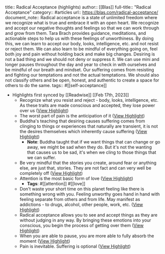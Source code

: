 title:: Radical Acceptance (highlights)
author:: [[Blas]]
full-title:: "Radical Acceptance"
category:: #articles
url:: https://blas.com/radical-acceptance/
document_note:: Radical acceptance is a state of unlimited freedom where we recognize what is true and embrace it with an open heart. We recognize and accept our negative thoughts and feelings so that we can work through and grow from them. Tara Brach provides guidance, meditations, and actionable steps to help us with these feelings of unworthiness. By doing this, we can learn to accept our body, looks, intelligence, etc. and not resist or reject them. We can also learn to be mindful of everything going on, feel both joy and pain without holding back and make big changes. Desiring is not a bad thing and we should not deny or suppress it. We can use mini and longer pauses throughout the day and year to check in with ourselves and be mindful of our breath and mindset. Our suffering comes from resisting and fighting our temptations and not the actual temptations. We should also not classify others and be open, honest, and authentic to create a space for others to do the same.
tags:: #[[self-acceptance]]

- Highlights first synced by [[Readwise]] [[Feb 17th, 2023]]
	- Recognize what you resist and reject - body, looks, intelligence, etc. As these traits are made conscious and accepted, they lose power over us ([View Highlight](https://read.readwise.io/read/01gsfgpyqagx2rzq2t4whnwnsb))
	- The worst part of pain is the anticipation of it ([View Highlight](https://read.readwise.io/read/01gsfgq60ab41w5776rpvcg5am))
	- Buddha's teaching that desiring causes suffering comes from clinging to things or experiences that naturally are transient, it is not the desires themselves which inherently cause suffering ([View Highlight](https://read.readwise.io/read/01gsfgqb3nyxpddzp6z6cxdrs1))
		- **Note**: Buddha taught that if we want things that can change or go away, we might be sad when they do. But it's not the wanting that causes us to be sad, it's when we cling to those things that we can suffer.
	- Be very mindful that the stories you create, around fear or anything else, are just that, stories. They are not fact and can very well be completely off ([View Highlight](https://read.readwise.io/read/01gsfgr2j23sk8ry8ddyfc63c5))
	- Attention is the most basic form of love ([View Highlight](https://read.readwise.io/read/01gsfgr56ytyk27sy8jkyn198q))
		- **Tags**: #[[attention]] #[[love]]
	- Don't waste your short time on this planet feeling like there is something wrong with you. Feeling unworthy goes hand in hand with feeling separate from others and from life. May manifest as addictions - to drugs, alcohol, other people, work, etc. ([View Highlight](https://read.readwise.io/read/01gsfgrnnmmx1cbqp5dzxtamjx))
	- Radical acceptance allows you to see and accept things as they are without judging in any way. By bringing these emotions into your conscious, you begin the process of getting over them ([View Highlight](https://read.readwise.io/read/01gsfgsfhzep842w59kxzmpsqs))
	- When you are able to pause, you are more able to fully absorb the moment ([View Highlight](https://read.readwise.io/read/01gsfgs9jpzv6k16xkeav4yztx))
	- Pain is inevitable. Suffering is optional ([View Highlight](https://read.readwise.io/read/01gsfgs33cz73jdqp8nyf64cg5))